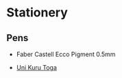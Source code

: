 # Stationery #

## Pens ##

- Faber Castell Ecco Pigment 0.5mm

- [Uni Kuru Toga](http://davesmechanicalpencils.blogspot.com/2008/04/uni-kuru-toga.html)
